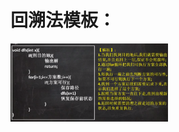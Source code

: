 # 回溯法模板：

<img src = 'https://github.com/leopardv10/DataStructure-and-ComputerAlgorithm/blob/master/%E5%9B%9E%E6%BA%AF%E7%AE%97%E6%B3%95/images/1.png?raw=true' width = 50%>